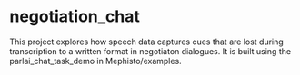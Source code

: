 # negotiation_chat

This project explores how speech data captures cues that are lost during transcription to a written format in negotiaton dialogues.
It is built using the parlai_chat_task_demo in Mephisto/examples.
